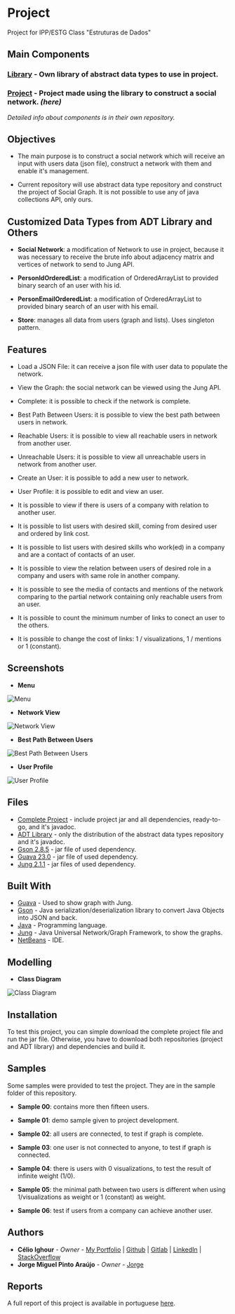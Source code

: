 # Project

Project for IPP/ESTG Class "Estruturas de Dados"

## Main Components

### **[Library](https://gitlab.com/ighour-learn/ipp/ed/adt-library)** - Own library of abstract data types to use in project.
### **[Project](https://gitlab.com/ighour-learn/ipp/ed/project)** - Project made using the library to construct a social network. *(here)*

*Detailed info about components is in their own repository.*

## Objectives

* The main purpose is to construct a social network which will receive an input with users data (json file), construct a network with them and enable it's management.

* Current repository will use abstract data type repository and construct the project of Social Graph. It is not possible to use any of java collections API, only ours.

## Customized Data Types from ADT Library and Others

* **Social Network**: a modification of Network to use in project, because it was necessary to receive the brute info about adjacency matrix and vertices of network to send to Jung API.

* **PersonIdOrderedList**: a modification of OrderedArrayList to provided binary search of an user with his id.

* **PersonEmailOrderedList**: a modification of OrderedArrayList to provided binary search of an user with his email.

* **Store**: manages all data from users (graph and lists). Uses singleton pattern.

## Features

* Load a JSON File: it can receive a json file with user data to populate the network.

* View the Graph: the social network can be viewed using the Jung API.

* Complete: it is possible to check if the network is complete.

* Best Path Between Users: it is possible to view the best path between users in network.

* Reachable Users: it is possible to view all reachable users in network from another user.

* Unreachable Users: it is possible to view all unreachable users in network from another user.

* Create an User: it is possible to add a new user to network.

* User Profile: it is possible to edit and view an user.

* It is possible to view if there is users of a company with relation to another user.

* It is possible to list users with desired skill, coming from desired user and ordered by link cost.

* It is possible to list users with desired skills who work(ed) in a company and are a contact of contacts of an user.

* It is possible to view the relation between users of desired role in a company and users with same role in another company.

* It is possible to see the media of contacts and mentions of the network comparing to the partial network containing only reachable users from an user.

* It is possible to count the minimum number of links to conect an user to the others.

* It is possible to change the cost of links: 1 / visualizations, 1 / mentions or 1 (constant).

## Screenshots

* **Menu**

![Menu](sample/images/main.PNG)

* **Network View**

![Network View](sample/images/graph.PNG)

* **Best Path Between Users**

![Best Path Between Users](sample/images/minimal_path.PNG)

* **User Profile**

![User Profile](sample/images/profile.PNG)

## Files

* [Complete Project](/uploads/c960d84f16457a65e465fb4cd12424f5/Full_Project.zip) - include project jar and all dependencies, ready-to-go, and it's javadoc.
* [ADT Library](/uploads/59c2c302059d7b3f41c746c6bca923ae/ADT-Library.zip) - only the distribution of the abstract data types repository and it's javadoc.
* [Gson 2.8.5](/uploads/5aacde0e2fa2491e16f89cd15a8f8c32/gson-2.8.5.zip) - jar file of used dependency.
* [Guava 23.0](/uploads/12df0c162c7b1e228f9bf827cab4e7d6/guava-23.0.zip) - jar file of used dependency.
* [Jung 2.1.1](/uploads/ba4bd5c87a3012e8f7320b467da7e1be/jung-2.1.1.zip) - jar files of used dependency.

## Built With

* [Guava](https://github.com/google/guava/wiki/Release23) - Used to show graph with Jung.
* [Gson](https://github.com/google/gson) - Java serialization/deserialization library to convert Java Objects into JSON and back.
* [Java](https://www.java.com/) - Programming language.
* [Jung](https://github.com/jrtom/jung) - Java Universal Network/Graph Framework, to show the graphs.
* [NetBeans](https://netbeans.org/) - IDE.

## Modelling

* **Class Diagram**

![Class Diagram](/uploads/ef30fd82f33ed6bd2a0fdde53c7ee950/CLASSES_-_SER%C3%81_DESTA___1_.png)

## Installation

To test this project, you can simple download the complete project file and run the jar file. Otherwise, you have to download both repositories (project and ADT library) and dependencies and build it.

## Samples

Some samples were provided to test the project. They are in the sample folder of this repository.

* **Sample 00**: contains more then fifteen users.

* **Sample 01**: demo sample given to project development.

* **Sample 02**: all users are connected, to test if graph is complete.

* **Sample 03**: one user is not connected to anyone, to test if graph is connected.

* **Sample 04**: there is users with 0 visualizations, to test the result of infinite weight (1/0).

* **Sample 05**: the minimal path between two users is different when using 1/visualizations as weight or 1 (constant) as weight.

* **Sample 06**: test if users from a company can achieve another user.

## Authors

* **Célio Ighour** - *Owner* - [My Portfolio](https://www.ighour.com) | [Github](https://github.com/ighour) | [Gitlab](https://gitlab.com/ighour) | [LinkedIn](https://www.linkedin.com/in/c%C3%A9lio-ighour-de-castro-rodrigues-0a278a13a/) | [StackOverflow](https://stackexchange.com/users/10652400/ighour)
* **Jorge Miguel Pinto Araújo** - *Owner* - [Jorge](https://github.com/JorgeAraujo123)

## Reports

A full report of this project is available in portuguese [here](/uploads/f377f51f1adfbcf00daa410bc4de5326/Relat%C3%B3rio.pdf).
